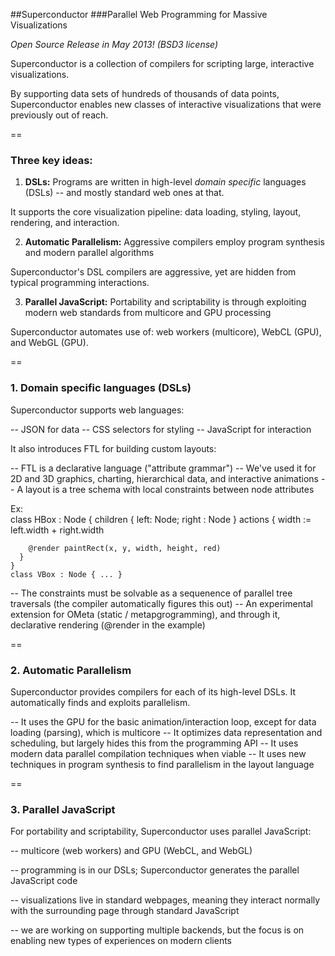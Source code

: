 ##Superconductor 
###Parallel Web Programming for Massive Visualizations

*Open Source Release in May 2013! (BSD3 license)*

Superconductor is a collection of compilers for scripting large, interactive visualizations. 

By supporting data sets of hundreds of thousands of data points, Superconductor enables new classes of interactive visualizations that were previously out of reach.

==
### Three key ideas:

1. **DSLs:** Programs are written in high-level *domain specific* languages (DSLs) -- and mostly standard web ones at that. 
  
  It supports the core visualization pipeline: data loading, styling, layout, rendering, and interaction.

2. **Automatic Parallelism:** Aggressive compilers employ program synthesis and modern parallel algorithms

  Superconductor's DSL compilers are aggressive, yet are hidden from typical programming interactions.

3. **Parallel JavaScript:** Portability and scriptability is through exploiting modern web standards from multicore and GPU processing

  Superconductor automates use of: web workers (multicore), WebCL (GPU), and WebGL (GPU).


==
### 1. Domain specific languages (DSLs)

Superconductor supports web languages:

  -- JSON for data
  -- CSS selectors for styling
  -- JavaScript for interaction

It also introduces FTL for building custom layouts:

  -- FTL is a declarative language ("attribute grammar")
  -- We've used it for 2D and 3D graphics, charting, hierarchical data, and interactive animations
  -- A layout is a tree schema with local constraints between node attributes
  
  Ex:   
    class HBox : Node { 
      children { left: Node; right : Node }
      actions {
        width := left.width + right.width
        
        @render paintRect(x, y, width, height, red)
      }
    }
    class VBox : Node { ... }
  
  -- The constraints must be solvable as a sequenence of parallel tree traversals (the compiler automatically figures this out)
  -- An experimental extension for OMeta (static / metapgrogramming), and through it, declarative rendering (@render in the example)

==
### 2. Automatic Parallelism

Superconductor provides compilers for each of its high-level DSLs. It automatically finds and exploits parallelism.

-- It uses the GPU for the basic animation/interaction loop, except for data loading (parsing), which is multicore
-- It optimizes data representation and scheduling, but largely hides this from the programming API
-- It uses modern data parallel compilation techniques when viable
-- It uses new techniques in program synthesis to find parallelism in the layout language

==
### 3. Parallel JavaScript

For portability and scriptability, Superconductor uses parallel JavaScript: 

 -- multicore (web workers) and GPU (WebCL, and WebGL)

 -- programming is in our DSLs; Superconductor generates the parallel JavaScript code
 
 -- visualizations live in standard webpages, meaning they interact normally with the surrounding page through standard JavaScript

 -- we are working on supporting multiple backends, but the focus is on enabling new types of experiences on modern clients

